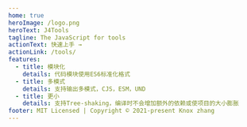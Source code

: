 ```yaml
---
home: true
heroImage: /logo.png
heroText: J4Tools
tagline: The JavaScript for tools
actionText: 快速上手 →
actionLink: /tools/
features:
  - title: 模块化
    details: 代码模块使用ES6标准化格式
  - title: 多模式
    details: 支持输出多模式，CJS，ESM，UND
  - title: 更小
    details: 支持Tree-shaking，编译时不会增加额外的依赖或使项目的大小膨胀
footer: MIT Licensed | Copyright © 2021-present Knox zhang
---
```


